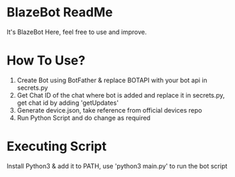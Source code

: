 # BlazeBot ReadMe
It's BlazeBot Here, feel free to use and improve.

# How To Use?
1. Create Bot using BotFather & replace BOTAPI with your bot api in secrets.py
2. Get Chat ID of the chat where bot is added and replace it in secrets.py, get chat id by adding 'getUpdates'
3. Generate device.json, take reference from official devices repo
4. Run Python Script and do change as required

# Executing Script
Install Python3 & add it to PATH, use 'python3 main.py' to run the bot script
